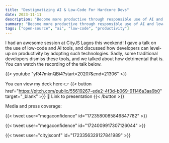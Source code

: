 ```yaml
---
title: "Destigmatizing AI & Low-Code For Hardcore Devs"
date: 2023-11-11
description: "Become more productive through responsible use of AI and low-code technology"
summary: "Become more productive through responsible use of AI and low-code technology"
tags: ["open-source", "ai", "low-code", "productivity"]
---
```


I had an awesome session at CityJS Lagos this weekend! I gave a talk on the use of low-code and AI tools, and discussed how developers can level-up on productivity by adopting such technologies. Sadly, some traditional developers dismiss these tools, and we talked about how detrimental that is. You can watch the recording of the talk below.

{{< youtube "yR47mknQBi4?start=20207&end=21306" >}}

You can view my deck here 👉
{{< button href="https://pitch.com/public/55619267-ede2-4f3d-b069-91146a3aa9b0" target="_blank" >}}
🔗 Link to presentation
{{< /button >}}

Media and press coverage:

{{< tweet user="megaconfidence" id="1723580085846847782" >}}

{{< tweet user="megaconfidence" id="1724009917307126044" >}}

{{< tweet user="cityjsconf" id="1723356329127841989" >}}
